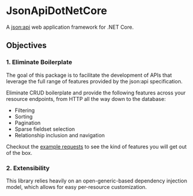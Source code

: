 # JsonApiDotNetCore

A [json:api](https://jsonapi.org) web application framework for .NET Core.

## Objectives

### 1. Eliminate Boilerplate

The goal of this package is to facilitate the development of APIs that leverage the full range
of features provided by the json:api specification.

Eliminate CRUD boilerplate and provide the following features across your resource endpoints, from HTTP all the way down to the database:

- Filtering
- Sorting
- Pagination
- Sparse fieldset selection
- Relationship inclusion and navigation

Checkout the [example requests](request-examples/index.md) to see the kind of features you will get out of the box.

### 2. Extensibility

This library relies heavily on an open-generic-based dependency injection model, which allows for easy per-resource customization.

